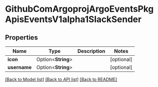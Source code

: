 # GithubComArgoprojArgoEventsPkgApisEventsV1alpha1SlackSender

## Properties

Name | Type | Description | Notes
------------ | ------------- | ------------- | -------------
**icon** | Option<**String**> |  | [optional]
**username** | Option<**String**> |  | [optional]

[[Back to Model list]](../README.md#documentation-for-models) [[Back to API list]](../README.md#documentation-for-api-endpoints) [[Back to README]](../README.md)


